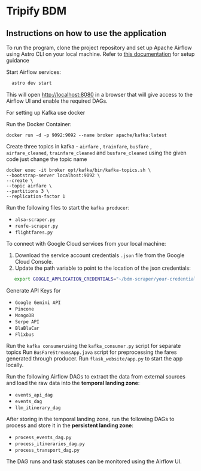 # Tripify BDM 

## Instructions on how to use the application

To run the program, clone the project repository and set up Apache Airflow using Astro CLI on your local machine.
Refer to [this documentation](https://www.astronomer.io/docs/astro/cli/install-cli/)  for setup guidance
  
Start Airflow services:
```bash
  astro dev start
  ```

This will open [http://localhost:8080](http://localhost:8080) in a browser that will give access to the Airflow UI and enable the required DAGs.

For setting up Kafka use docker 

Run the Docker Container: 
```
docker run -d -p 9092:9092 --name broker apache/kafka:latest
```
Create three topics in kafka - `airfare` , `trainfare`, `busfare` , `airfare_cleaned`, `trainfare_cleaned` and `busfare_cleaned` using the given code just change the topic name
```
docker exec -it broker opt/kafka/bin/kafka-topics.sh \
--bootstrap-server localhost:9092 \
--create \
--topic airfare \  
--partitions 3 \
--replication-factor 1

```
Run the following files to start the `kafka producer`:

- `alsa-scraper.py`
- `renfe-scraper.py`
- `flightfares.py`

To connect with Google Cloud services from your local machine:
1. Download the service account credentials `.json` file from the Google Cloud Console.
2. Update the path variable to point to the location of the json credentials:
```bash
   export GOOGLE_APPLICATION_CREDENTIALS="~/bdm-scraper/your-credentials-file.json"
```
Generate API Keys for
- `Google Gemini API`
- `Pincone`
- `MongoDB`
- `Serpe API`
- `BlaBlaCar`
- `Flixbus`

Run the `kafka consumer`using the `kafka_consumer.py` script for separate topics
Run `BusFareStreamsApp.java` script for preprocessing the fares generated through producer.
Run `flask_website/app.py` to start the app locally.


Run the following Airflow DAGs to extract the data from external sources and load the raw data into the **temporal landing zone**:
- `events_api_dag`
- `events_dag`
- `llm_itinerary_dag`

After storing in the temporal landing zone, run the following DAGs to process and store it in the **persistent landing zone**:
- `process_events_dag.py`
- `process_itineraries_dag.py`
- `process_transport_dag.py`

The DAG runs and task statuses can be monitored using the Airflow UI. 



